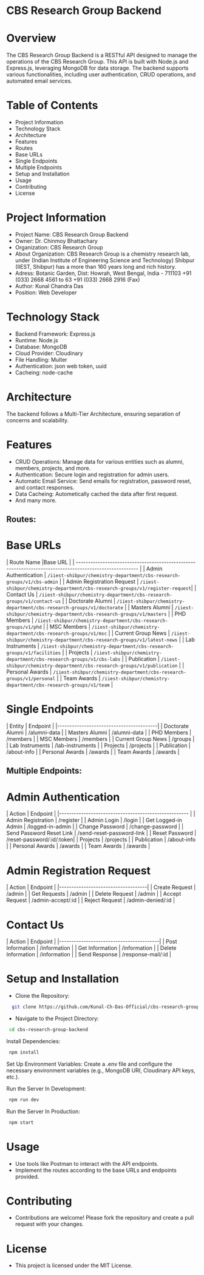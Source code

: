 # CBS Research Group Backend


# Overview
The CBS Research Group Backend is a RESTful API designed to manage the operations of the CBS Research Group. This API is built with Node.js and Express.js, leveraging MongoDB for data storage. The backend supports various functionalities, including user authentication, CRUD operations, and automated email services.

# Table of Contents
* Project Information
* Technology Stack
* Architecture
* Features
* Routes
* Base URLs
* Single Endpoints
* Multiple Endpoints
* Setup and Installation
* Usage
* Contributing
* License


# Project Information
* Project Name: CBS Research Group Backend
* Owner: Dr. Chinmoy Bhattachary
* Organization: CBS Research Group
* About Organization: CBS Research Group is a chemistry research lab, under (Indian Institute of Engineering Science and Technology)
  Shibpur (IIEST, Shibpur) has a more than 160 years long and rich history.
* Adress: Botanic Garden, Dist: Howrah, West Bengal, India - 711103  +91 (033) 2668 4561 to 63  +91 (033) 2668 2916 (Fax)  
* Author: Kunal Chandra Das
* Position: Web Developer


# Technology Stack
* Backend Framework: Express.js
* Runtime: Node.js
* Database: MongoDB
* Cloud Provider: Cloudinary
* File Handling: Multer
* Authentication: json web token, uuid
* Cacheing: node-cache



# Architecture
The backend follows a Multi-Tier Architecture, ensuring separation of concerns and scalability.

# Features
* CRUD Operations: Manage data for various entities such as alumni, members, projects, and more.
* Authentication: Secure login and registration for admin users.
* Automatic Email Service: Send emails for registration, password reset, and contact responses.
* Data Cacheing: Autometically cached the data after first request.
* And many more.


## Routes:

# Base URLs
| Route Name	         |Base URL                                                                          |
|  -------------------------------------------------------------------------------------------------------  | 
| Admin Authentication       | `/iiest-shibpur/chemistry-department/cbs-research-groups/v1/cbs-admin`       |
| Admin Registration Request | `/iiest-shibpur/chemistry-department/cbs-research-groups/v1/register-request`|
| Contact Us                 | `/iiest-shibpur/chemistry-department/cbs-research-groups/v1/contact-us`      | 
| Doctorate Alumni           | `/iiest-shibpur/chemistry-department/cbs-research-groups/v1/doctorate`       |
| Masters Alumni             | `/iiest-shibpur/chemistry-department/cbs-research-groups/v1/masters`         |
| PHD Members                | `/iiest-shibpur/chemistry-department/cbs-research-groups/v1/phd`             |
| MSC Members                | `/iiest-shibpur/chemistry-department/cbs-research-groups/v1/msc`             |
| Current Group News         | `/iiest-shibpur/chemistry-department/cbs-research-groups/v1/latest-news`     |
| Lab Instruments            | `/iiest-shibpur/chemistry-department/cbs-research-groups/v1/facilities`      | 
| Projects                	 | `/iiest-shibpur/chemistry-department/cbs-research-groups/v1/cbs-labs`        |
| Publication                | `/iiest-shibpur/chemistry-department/cbs-research-groups/v1/publication`     |
| Personal Awards            | `/iiest-shibpur/chemistry-department/cbs-research-groups/v1/personal`        |
| Team Awards                | `/iiest-shibpur/chemistry-department/cbs-research-groups/v1/team`            |




# Single Endpoints
| Entity 	                 | Endpoint   |
|-----------------------------------------| 
| Doctorate Alumni     | /alumni-data     |
| Masters Alumni       | /alumni-data     |
| PHD Members          | /members         | 
| MSC Members          | /members         |
| Current Group News   | /groups          |
| Lab Instruments      | /lab-instruments |
| Projects             | /projects        |
| Publication          | /about-info      |
| Personal Awards      | /awards          | 
| Team Awards          | /awards          |



## Multiple Endpoints:

# Admin Authentication
| Action 	               | Endpoint                  |
|----------------------------------------------------- | 
| Admin Registration       | /register                 |
| Admin Login              | /login                    |
| Get Logged-in Admin      | /logged-in-admin          | 
| Change Password          | /change-password          |
| Send Password Reset Link | /send-reset-password-link |
| Reset Password           | /reset-password/:id/:token|
| Projects                 | /projects                 |
| Publication              | /about-info               |
| Personal Awards          | /awards                   | 
| Team Awards              | /awards                   |
	

# Admin Registration Request	
| Action 	     | Endpoint          |
|------------------------------------| 
| Create Request | /admin            |
| Get Requests   | /admin            |
| Delete Request | /admin            | 
| Accept Request | /admin-accept/:id |
| Reject Request | /admin-denied/:id |

	
	
# Contact Us	
| Action 	     | Endpoint               |
|-----------------------------------------| 
| Post Information   | /information       |
| Get Information    | /information       |
| Delete Information | /information       | 
| Send Response      | /response-mail/:id |



# Setup and Installation

* Clone the Repository:
```bash
  git clone https://github.com/Kunal-Ch-Das-Official/cbs-research-group.git
```
* Navigate to the Project Directory:
```bash
 cd cbs-research-group-backend
```
Install Dependencies:
```bash
 npm install
```
Set Up Environment Variables:
Create a .env file and configure the necessary environment variables (e.g., MongoDB URI, Cloudinary API keys, etc.).

Run the Server In Development:
```bash
 npm run dev
```
Run the Server In Production:
```bash
 npm start
```

# Usage
* Use tools like Postman to interact with the API endpoints.
* Implement the routes according to the base URLs and endpoints provided.
# Contributing
* Contributions are welcome! Please fork the repository and create a pull request with your changes.

# License
* This project is licensed under the MIT License.